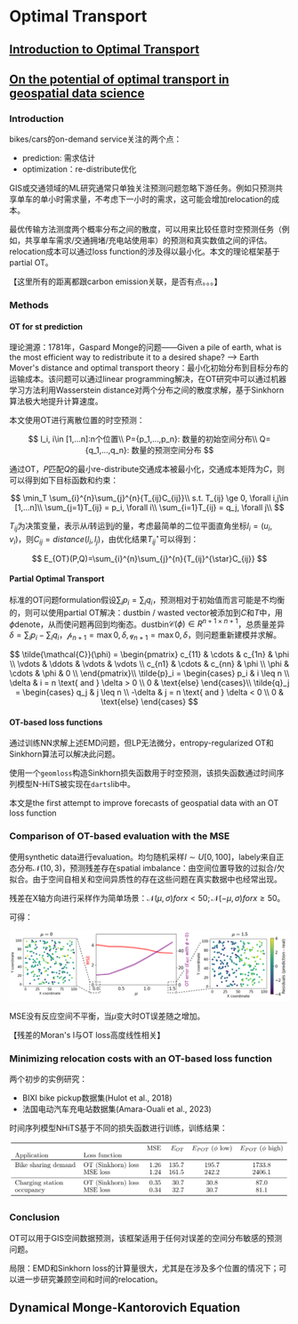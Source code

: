# Optimal Transport

## [Introduction to Optimal Transport](https://www.damtp.cam.ac.uk/research/cia/files/teaching/Optimal_Transport_Notes.pdf)
## [On the potential of optimal transport in geospatial data science](https://arxiv.org/pdf/2410.11709)
### Introduction

bikes/cars的on-demand service关注的两个点：
+ prediction: 需求估计
+ optimization：re-distribute优化

GIS或交通领域的ML研究通常只单独关注预测问题忽略下游任务。例如只预测共享单车的单小时需求量，不考虑下一小时的需求，这可能会增加relocation的成本。

最优传输方法测度两个概率分布之间的散度，可以用来比较任意时空预测任务（例如，共享单车需求/交通拥堵/充电站使用率）的预测和真实数值之间的评估。relocation成本可以通过loss function的涉及得以最小化。本文的理论框架基于partial OT。

【这里所有的距离都跟carbon emission关联，是否有点。。。】

### Methods

#### OT for st prediction

理论溯源：1781年，Gaspard Monge的问题——Given a pile of earth, what is the most efficient way to redistribute it to a desired shape? --> Earth Mover's distance and optimal transport theory：最小化初始分布到目标分布的运输成本。该问题可以通过linear programming解决，在OT研究中可以通过机器学习方法利用Wasserstein distance对两个分布之间的散度求解，基于Sinkhorn算法极大地提升计算速度。

本文使用OT进行离散位置的时空预测：

$$
l_i, i\in [1,...n]:n个位置\\
P={p_1,...,p_n}: 数量的初始空间分布\\
Q={q_1,...,q_n}: 数量的预测空间分布
$$

通过OT，$P$匹配$Q$的最小re-distribute交通成本被最小化，交通成本矩阵为$C$，则可以得到如下目标函数和约束：

$$
\min_T \sum_{i}^{n}\sum_{j}^{n}{T_{ij}C_{ij}}\\
s.t. T_{ij} \ge 0, \forall i,j\in [1,...n]\\
\sum_{j=1}T_{ij} = p_i, \forall i\\
\sum_{i=1}T_{ij} = q_j, \forall j\\
$$

$T_{ij}$为决策变量，表示从$i$转运到$j$的量，考虑最简单的二位平面直角坐标$l_i=(u_i, v_i)$，则$C_{ij}=distance(l_i, l_j)$，由优化结果$T_{ij}^{\star}$可以得到：

$$
E_{OT}(P,Q)=\sum_{i}^{n}\sum_{j}^{n}{T_{ij}^{\star}C_{ij}}
$$

#### Partial Optimal Transport

标准的OT问题formulation假设$\sum_{i} p_i = \sum_{i} q_i$，预测相对于初始值而言可能是不均衡的，则可以使用partial OT解决：dustbin / wasted vector被添加到$C$和$T$中，用$\phi$denote，从而使问题再回到均衡态。dustbin$\mathcal{C}(\phi)\in R^{{n+1}\times{n+1}}$，总质量差异$\delta = \sum_{i} p_i - \sum_{i} q_i$，$\mathcal{p}_{n+1}=\max{0, \delta}, \mathcal{q}_{n+1}=\max{0, \delta}$，则问题重新建模并求解。

$$
\tilde{\mathcal{C}}(\phi) = \begin{pmatrix}
    c_{11} & \cdots & c_{1n} & \phi \\
    \vdots & \ddots & \vdots & \vdots \\
    c_{n1} & \cdots & c_{nn} & \phi \\
    \phi & \cdots & \phi & 0 \\
\end{pmatrix}\\
\tilde{p}_i = \begin{cases}
    p_i & i \leq n \\
    \delta & i = n \text{ and } \delta > 0 \\
    0 & \text{else}
\end{cases}\\
\tilde{q}_j = \begin{cases}
    q_j & j \leq n \\
    -\delta & j = n \text{ and } \delta < 0 \\
    0 & \text{else}
\end{cases}
$$

#### OT-based loss functions

通过训练NN求解上述EMD问题，但LP无法微分，entropy-regularized OT和Sinkhorn算法可以解决此问题。

使用一个`geomloss`构造Sinkhorn损失函数用于时空预测，该损失函数通过时间序列模型N-HiTS被实现在`darts`lib中。

本文是the first attempt to improve forecasts of geospatial data with an OT loss function

### Comparison of OT-based evaluation with the MSE

使用synthetic data进行evaluation。均匀随机采样$l\sim U[0,100]$，label$y$来自正态分布$\mathcal{N}(10, 3)$，预测残差存在spatial imbalance：由空间位置导致的过拟合/欠拟合。由于空间自相关和空间异质性的存在这些问题在真实数据中也经常出现。

残差在X轴方向进行采样作为简单场景：$\mathcal{N}(\mu, \sigma) for x<50; \mathcal{N}(-\mu, \sigma) for x\ge 50$。

可得：

![alt text](image-167.png)

MSE没有反应空间不平衡，当$\mu$变大时OT误差随之增加。

【残差的Moran's I与OT loss高度线性相关】

### Minimizing relocation costs with an OT-based loss function

两个初步的实例研究：

+ BIXI bike pickup数据集(Hulot et al., 2018)
+ 法国电动汽车充电站数据集(Amara-Ouali et al., 2023)

时间序列模型NHiTS基于不同的损失函数进行训练，训练结果：

![alt text](image-168.png)

### Conclusion

OT可以用于GIS空间数据预测，该框架适用于任何对误差的空间分布敏感的预测问题。

局限：EMD和Sinkhorn loss的计算量很大，尤其是在涉及多个位置的情况下；可以进一步研究兼顾空间和时间的relocation。

## Dynamical Monge-Kantorovich Equation
